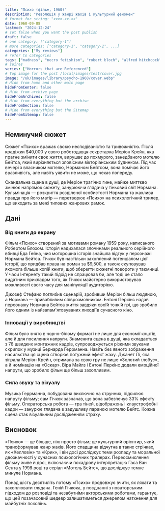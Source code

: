 ```yaml
---
title: "Психо (фільм, 1960)"
description: "Революція у жанрі жахів і культурний феномен"
# format for string: "xxxx-xx-xx"
date: 1960-09-08
lastmod: "2024-12-24"
# set false when you want the post publish
draft: false
# one category: ["category-1"]
# more categories: ["category-1", "category-2", ...]
categories: ["My reviews"]
# refer to categories
tags: ["madness", "necro fetishism", "robert bloch", "alfred hitchcock"]
# seires
series: ["Horrors that are Referenced"]
# Top image for the post /local/images/test/cover.jpg
image: "/uk/images/library/psycho-1960/cover.webp"
# Hide from home and other main page
hideFromCenter: false
# Hide from archive page
hideFromArchives: false
# Hide from everything but the archive
hideFromSection: false
# Hide from everything but the Sitemap
hideFromSitemap: false
---
```

## Неминучий сюжет

Сюжет «Психо» вражає своєю несподіваністю та тривожністю. Після крадіжки $40,000 у свого роботодавця секретарка Меріон Крейн, яка прагне змінити своє життя, вирушає до похмурого, занедбаного мотелю Бейтса, який вирізняється зловісним вікторіанським будинком. Під час вечері з власником мотелю, Норманом Бейтсом, вона помічає його вразливість, але навіть уявити не може, що чекає попереду.

Скандальна сцена в душі, де Меріон трагічно гине, майже миттєво змінює напрямок сюжету, занурюючи глядача у тіньовий світ Нормана. Кульмінація — розкриття розділеної особистості Нормана та жахлива правда про його матір — перетворює «Психо» на психологічний трилер, що виходить за межі типових жанрових рамок.

## Дані

### Від книги до екрану

Фільм «Психо» створений за мотивами роману 1959 року, написаного Робертом Блохом. Історія надихалася злочинами реального серійного вбивці Еда Гейна, чия моторошна історія знайшла відгук у персонажі Нормана Бейтса. Гічкок був настільки захоплений потенціалом цієї історії, що придбав права на роман за $9,500, а також скуповував якомога більше копій книги, щоб зберегти сюжетні повороти у таємниці. У часи Інтернету такий підхід не спрацював би, але тоді це стало видатним прикладом того, як Гічкок майстерно використовував можливості свого часу для маніпуляції аудиторією.

Джозеф Стефано поглибив сценарій, зробивши Меріон більш людяною, а Нормана — привабливим співрозмовником. Ентоні Перкінс надав персонажу Нормана Бейтса життя завдяки своїй тонкій грі, що зробило його одним із найзапам'ятовуваних лиходіїв сучасного кіно.

### Інновації у виробництві

Фільм було знято в чорно-білому форматі не лише для економії коштів, але й для посилення напруги. Знаменита сцена в душі, яка складається з 78 швидких монтажних кадрів, супроводжується різкими звуками скрипок у музиці Бернарда Геррманна. Навіть без явного зображення насильства ця сцена створює потужний ефект жаху. Джанет Лі, яка зіграла Меріон Крейн, отримала за свою гру не лише «Золотий глобус», а й номінацію на «Оскар». Віра Майлз і Ентоні Перкінс додали емоційної напруги, що зробило фільм ще більш захопливим.

### Сила звуку та візуалу

Музика Геррманна, побудована виключно на струнних, підсилює напругу фільму; сам Гічкок зазначав, що вона забезпечує 33% ефекту фільму. Операторська робота — гра тіней, відображень і клаустрофобні кадри — занурює глядача в задушливу параною мотелю Бейтс. Кожна сцена стає візуальним дослідженням страху.

## Висновок

«Психо» — це більше, ніж просто фільм; це культурний орієнтир, який трансформував жанр жахів. Його спадщина відчутна в таких стрічках, як «Хелловін» та «Крик», і він досі досліджує теми розпаду та моральної двозначності у сучасних психологічних трилерах. Переосмислення фільму живе й досі, включаючи покадрову інтерпретацію Гаса Ван Сента у 1998 році та серіал «Мотель Бейтс», що досліджує темне минуле Нормана.

Понад шість десятиліть потому «Психо» продовжує вчити, як лякати та захоплювати глядача. Геній Гічкока, у поєднанні з новаторським підходом до розповіді та незабутніми акторськими роботами, гарантує, що цей позачасовий шедевр залишатиметься джерелом натхнення для майбутніх поколінь.